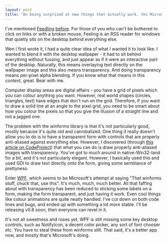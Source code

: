 ```yaml
---
layout: post
title: "On being surprised at new things that actually work. Yes Microsoft, I'm looking at you."
---
```

I've mentioned [Feedling][1] [before][2]. For those of you who can't be
bothered to click on links or with a broken mouse, Feeling is an RSS reader
for windows that quietly sits on the desktop behind everything else.

Wen I first wrote it, I had a quite clear idea of what I wanted it to look
like. I wanted to blend it with the desktop wallpaper - it had to sit behind
everything without fussing, and just appear as if it were an interactive part
of the desktop. Naturally, this means overlaying text directly on the
wallpaper image and this also means transparency. And doing transparency means
per-pixel alpha blending. If you know what that means in this context, great.
Bear with me.

Computer display areas are digital affairs - you have a grid of pixels which
you can colour anything you want. However, real world shapes (circles,
triangles, text) have edges that don't run on the grid. Therefore, if you want
to draw a solid line at an angle to the pixel grid, you need to be smart about
how you colour the pixels so that you give the illusion of a straight line and
not a jagged one.

The problem with the winforms library is that it's not particularly good,
mostly because it's quite old and cannibalized. One thing it really doesn't
allow you to do is to have a transparent form with controls that are properly
anti-aliased against everything else. However, I discovered (through [this
article on CodeProject][3]) that what you can do is draw properly anti-aliased
images with transparency. You've got to much around in native-Win32-land for a
bit, and it's not particularly elegant. However, I basically used this and
used GDI to draw text directly onto the form, giving some semblance of
prettyness.

Enter [WPF][4], which seems to be Microsoft's attempt at saying "That winforms
stuff, chuck that, use this". It's much, much, much better. All that faffing
about with transparency has been reduced to sticking some labels on a form,
making the form transparent, and just having it work. Even cool things like
colour animations are quite neatly handled. I've cut down on both code lines
and bugs, and ended up with something a lot more stable. I'll be releasing
v0.8 soon, then everyone can revel in it.

It's not all sweetness and roses yet, WPF is still missing some key desktop
controls, such as NotifyIcon, a decent color picker, any sort of font chooser
etc. You have to steal these from winforms still. That said, it's a better app
now, and mostly that's Microsoft's doing.

   [1]: http://www.growse.com/projects/feedling/

   [2]: http://www.growse.com/news/comments/hooked-on-sourceforge/

   [3]: http://www.codeproject.com/KB/GDI-plus/perpxalpha_sharp.aspx

   [4]: http://msdn.microsoft.com/en-us/library/ms754130.aspx?ppud=4

